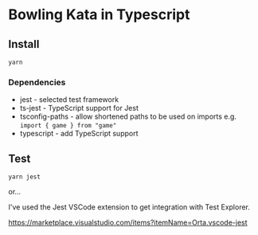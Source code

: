 # Bowling Kata in Typescript

## Install

`yarn`

### Dependencies

- jest - selected test framework
- ts-jest - TypeScript support for Jest
- tsconfig-paths - allow shortened paths to be used on imports e.g. `import { game } from "game"`
- typescript - add TypeScript support

## Test

`yarn jest`

or...

I've used the Jest VSCode extension to get integration with Test Explorer.

https://marketplace.visualstudio.com/items?itemName=Orta.vscode-jest